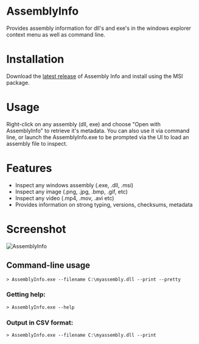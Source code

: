# AssemblyInfo

Provides assembly information for dll's and exe's in the windows explorer context menu as well as command line.

# Installation

Download the [latest release](https://github.com/replaysMike/AssemblyInfo/releases) of Assembly Info and install using the MSI package.

# Usage

Right-click on any assembly (dll, exe) and choose "Open with AssemblyInfo" to retrieve it's metadata. You can also use it via command line, or launch the AssemblyInfo.exe to be prompted via the UI to load an assembly file to inspect.

# Features

* Inspect any windows assembly (.exe, .dll, .msi)
* Inspect any image (.png, .jpg, .bmp, .gif, etc)
* Inspect any video (.mp4, .mov, .avi etc)
* Provides information on strong typing, versions, checksums, metadata

# Screenshot

![AssemblyInfo](https://github.com/replaysMike/AssemblyInfo/wiki/screenshot.png)

## Command-line usage

```
> AssemblyInfo.exe --filename C:\myassembly.dll --print --pretty
```

### Getting help:
```
> AssemblyInfo.exe --help
```

### Output in CSV format:
```
> AssemblyInfo.exe --filename C:\myassembly.dll --print
```
